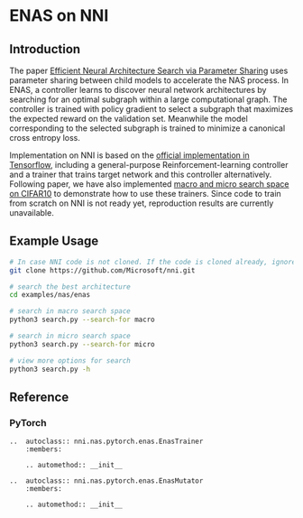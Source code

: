 # ENAS on NNI

## Introduction

The paper [Efficient Neural Architecture Search via Parameter Sharing](https://arxiv.org/abs/1802.03268) uses parameter sharing between child models to accelerate the NAS process. In ENAS, a controller learns to discover neural network architectures by searching for an optimal subgraph within a large computational graph. The controller is trained with policy gradient to select a subgraph that maximizes the expected reward on the validation set. Meanwhile the model corresponding to the selected subgraph is trained to minimize a canonical cross entropy loss.

Implementation on NNI is based on the [official implementation in Tensorflow](https://github.com/melodyguan/enas), including a general-purpose Reinforcement-learning controller and a trainer that trains target network and this controller alternatively. Following paper, we have also implemented [macro and micro search space on CIFAR10](https://github.com/microsoft/nni/tree/master/examples/nas/enas) to demonstrate how to use these trainers. Since code to train from scratch on NNI is not ready yet, reproduction results are currently unavailable.

## Example Usage

```bash
# In case NNI code is not cloned. If the code is cloned already, ignore this line and enter code folder.
git clone https://github.com/Microsoft/nni.git

# search the best architecture
cd examples/nas/enas

# search in macro search space
python3 search.py --search-for macro

# search in micro search space
python3 search.py --search-for micro

# view more options for search
python3 search.py -h
```

## Reference

### PyTorch

```eval_rst
..  autoclass:: nni.nas.pytorch.enas.EnasTrainer
    :members:

    .. automethod:: __init__

..  autoclass:: nni.nas.pytorch.enas.EnasMutator
    :members:

    .. automethod:: __init__
```
